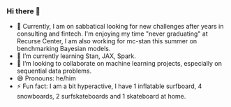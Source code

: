 ### Hi there 👋
- 🔭 Currently, I am on sabbatical looking for new challenges after years in consulting and fintech. I'm enjoying my time "never graduating" at Recurse Center, I am also working for mc-stan this summer on benchmarking Bayesian models.  
- 🌱 I’m currently learning Stan, JAX, Spark.
- 👯 I’m looking to collaborate on machine learning projects, especially on sequential data problems. 
- 😄 Pronouns: he/him
- ⚡ Fun fact: I am a bit hyperactive, I have 1 inflatable surfboard, 4 snowboards, 2 surfskateboards and 1 skateboard at home.   
<!--
**kn27/kn27** is a ✨ _special_ ✨ repository because its `README.md` (this file) appears on your GitHub profile.

Here are some ideas to get you started:

- 🔭 I’m currently working on ...
- 🌱 I’m currently learning ...
- 👯 I’m looking to collaborate on ...
- 🤔 I’m looking for help with ...
- 💬 Ask me about ...
- 📫 How to reach me: ...
- 😄 Pronouns: he/him
- ⚡ Fun fact: I have an inflatable surfboard, 4 snowboards, 2 surfskateboard and 1 skateboard. 
-->
